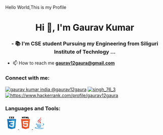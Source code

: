 
Hello World,This is my Profile
<h1 align="center">Hi 👋, I'm Gaurav Kumar</h1>
<h3 align="center">- 📚 I'm CSE student Pursuing my Engineering from Siliguri Institute of Technlogy ...</h3>

- 📫 How to reach me **gaurav12gaura@gmail.com**

<h3 align="left">Connect with me:</h3>
<p align="left">
<a href="https://linkedin.com/in/gaurav kumar india @gaurav12gaura" target="blank"><img align="center" src="https://raw.githubusercontent.com/rahuldkjain/github-profile-readme-generator/master/src/images/icons/Social/linked-in-alt.svg" alt="gaurav kumar india @gaurav12gaura" height="30" width="40" /></a>
<a href="https://instagram.com/singh_76_3" target="blank"><img align="center" src="https://raw.githubusercontent.com/rahuldkjain/github-profile-readme-generator/master/src/images/icons/Social/instagram.svg" alt="singh_76_3" height="30" width="40" /></a>
<a href="https://www.hackerrank.com/https://www.hackerrank.com/profile/gaurav12gaura" target="blank"><img align="center" src="https://raw.githubusercontent.com/rahuldkjain/github-profile-readme-generator/master/src/images/icons/Social/hackerrank.svg" alt="https://www.hackerrank.com/profile/gaurav12gaura" height="30" width="40" /></a>
</p>

<h3 align="left">Languages and Tools:</h3>
<p align="left"> <a href="https://www.w3schools.com/css/" target="_blank" rel="noreferrer"> <img src="https://raw.githubusercontent.com/devicons/devicon/master/icons/css3/css3-original-wordmark.svg" alt="css3" width="40" height="40"/> </a> <a href="https://www.w3.org/html/" target="_blank" rel="noreferrer"> <img src="https://raw.githubusercontent.com/devicons/devicon/master/icons/html5/html5-original-wordmark.svg" alt="html5" width="40" height="40"/> </a> <a href="https://www.java.com" target="_blank" rel="noreferrer"> <img src="https://raw.githubusercontent.com/devicons/devicon/master/icons/java/java-original.svg" alt="java" width="40" height="40"/> </a> </p>

